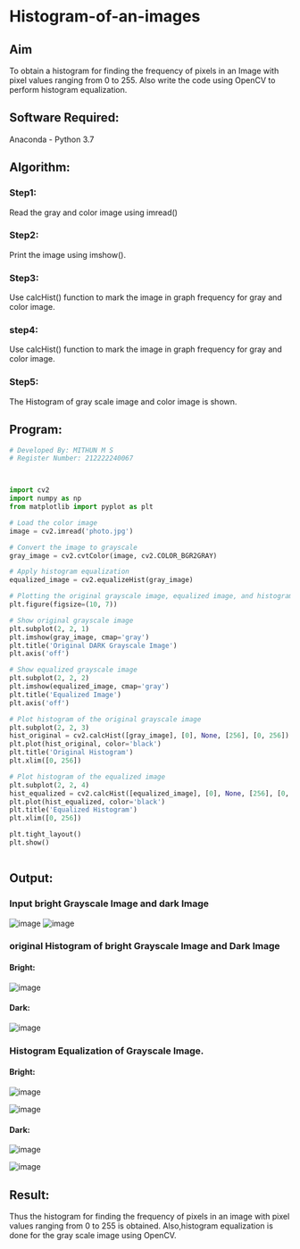 # Histogram-of-an-images
## Aim
To obtain a histogram for finding the frequency of pixels in an Image with pixel values ranging from 0 to 255. Also write the code using OpenCV to perform histogram equalization.

## Software Required:
Anaconda - Python 3.7

## Algorithm:
### Step1:
Read the gray and color image using imread()

### Step2:
Print the image using imshow().



### Step3:
Use calcHist() function to mark the image in graph frequency for gray and color image.

### step4:
Use calcHist() function to mark the image in graph frequency for gray and color image.

### Step5:
The Histogram of gray scale image and color image is shown.


## Program:
```python
# Developed By: MITHUN M S
# Register Number: 212222240067



import cv2
import numpy as np
from matplotlib import pyplot as plt

# Load the color image
image = cv2.imread('photo.jpg')

# Convert the image to grayscale
gray_image = cv2.cvtColor(image, cv2.COLOR_BGR2GRAY)

# Apply histogram equalization
equalized_image = cv2.equalizeHist(gray_image)

# Plotting the original grayscale image, equalized image, and histograms
plt.figure(figsize=(10, 7))

# Show original grayscale image
plt.subplot(2, 2, 1)
plt.imshow(gray_image, cmap='gray')
plt.title('Original DARK Grayscale Image')
plt.axis('off')

# Show equalized grayscale image
plt.subplot(2, 2, 2)
plt.imshow(equalized_image, cmap='gray')
plt.title('Equalized Image')
plt.axis('off')

# Plot histogram of the original grayscale image
plt.subplot(2, 2, 3)
hist_original = cv2.calcHist([gray_image], [0], None, [256], [0, 256])
plt.plot(hist_original, color='black')
plt.title('Original Histogram')
plt.xlim([0, 256])

# Plot histogram of the equalized image
plt.subplot(2, 2, 4)
hist_equalized = cv2.calcHist([equalized_image], [0], None, [256], [0, 256])
plt.plot(hist_equalized, color='black')
plt.title('Equalized Histogram')
plt.xlim([0, 256])

plt.tight_layout()
plt.show()



```
## Output:
### Input bright Grayscale Image and dark Image
![image](https://github.com/user-attachments/assets/5f3f4a01-ac11-40fe-b01e-60c1fda4d15a)    ![image](https://github.com/user-attachments/assets/a4d3d0d8-2778-49c9-a8cd-c9db783fbb11)



### original Histogram of bright Grayscale Image and Dark Image
#### Bright:
![image](https://github.com/user-attachments/assets/98d57190-4658-40fc-8339-fb08758ceb56)
#### Dark:
![image](https://github.com/user-attachments/assets/044606f0-74b9-497b-b5d7-236a8c38157a)

### Histogram Equalization of Grayscale Image.
#### Bright:
![image](https://github.com/user-attachments/assets/ebb61889-e85b-4a71-81b4-769892d63d00)

![image](https://github.com/user-attachments/assets/16ac4c0b-7c45-43e0-a08d-0d8366e57797)
#### Dark:
![image](https://github.com/user-attachments/assets/b436f0cb-c134-41aa-ad52-0f44e49c80f2)

![image](https://github.com/user-attachments/assets/b5428097-d76e-4155-857b-e87a3ab86fe2)



## Result: 
Thus the histogram for finding the frequency of pixels in an image with pixel values ranging from 0 to 255 is obtained. Also,histogram equalization is done for the gray scale image using OpenCV.
